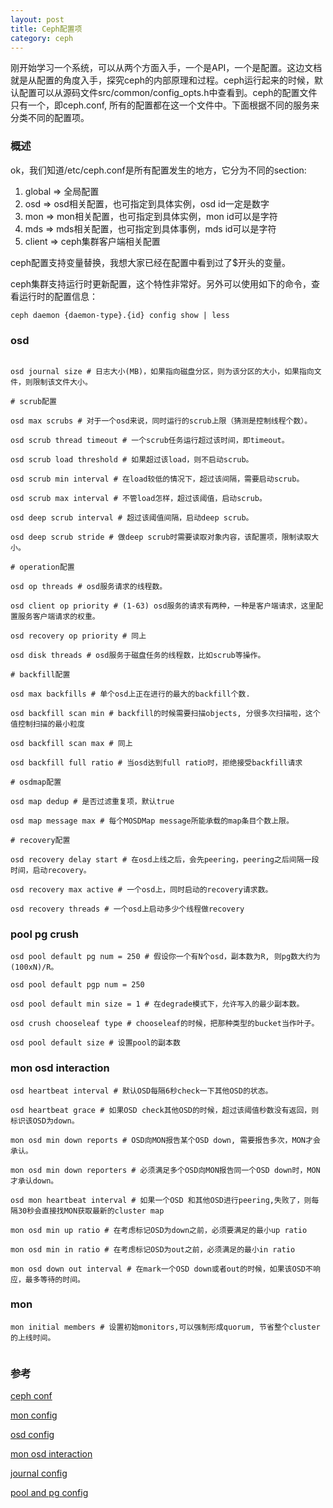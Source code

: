 ```yaml
---
layout: post
title: Ceph配置项
category: ceph
---
```

刚开始学习一个系统，可以从两个方面入手，一个是API，一个是配置。这边文档就是从配置的角度入手，探究ceph的内部原理和过程。ceph运行起来的时候，默认配置可以从源码文件src/common/config_opts.h中查看到。ceph的配置文件只有一个，即ceph.conf, 所有的配置都在这一个文件中。下面根据不同的服务来分类不同的配置项。

### 概述
ok，我们知道/etc/ceph.conf是所有配置发生的地方，它分为不同的section:

1. global => 全局配置
2. osd => osd相关配置，也可指定到具体实例，osd id一定是数字
3. mon => mon相关配置，也可指定到具体实例，mon id可以是字符
4. mds => mds相关配置，也可指定到具体事例，mds id可以是字符
5. client => ceph集群客户端相关配置

ceph配置支持变量替换，我想大家已经在配置中看到过了$开头的变量。

ceph集群支持运行时更新配置，这个特性非常好。另外可以使用如下的命令，查看运行时的配置信息：
```
ceph daemon {daemon-type}.{id} config show | less
```

### osd
```

osd journal size # 日志大小(MB)，如果指向磁盘分区，则为该分区的大小，如果指向文件，则限制该文件大小。

# scrub配置

osd max scrubs # 对于一个osd来说，同时运行的scrub上限（猜测是控制线程个数）。

osd scrub thread timeout # 一个scrub任务运行超过该时间，即timeout。

osd scrub load threshold # 如果超过该load，则不启动scrub。

osd scrub min interval # 在load较低的情况下，超过该间隔，需要启动scrub。

osd scrub max interval # 不管load怎样，超过该阈值，启动scrub。

osd deep scrub interval # 超过该阈值间隔，启动deep scrub。

osd deep scrub stride # 做deep scrub时需要读取对象内容，该配置项，限制读取大小。

# operation配置

osd op threads # osd服务请求的线程数。

osd client op priority # (1-63) osd服务的请求有两种，一种是客户端请求，这里配置服务客户端请求的权重。

osd recovery op priority # 同上

osd disk threads # osd服务于磁盘任务的线程数，比如scrub等操作。

# backfill配置

osd max backfills # 单个osd上正在进行的最大的backfill个数.

osd backfill scan min # backfill的时候需要扫描objects, 分很多次扫描啦，这个值控制扫描的最小粒度

osd backfill scan max # 同上

osd backfill full ratio # 当osd达到full ratio时，拒绝接受backfill请求

# osdmap配置

osd map dedup # 是否过滤重复项，默认true

osd map message max # 每个MOSDMap message所能承载的map条目个数上限。

# recovery配置

osd recovery delay start # 在osd上线之后，会先peering，peering之后间隔一段时间，启动recovery。

osd recovery max active # 一个osd上，同时启动的recovery请求数。

osd recovery threads # 一个osd上启动多少个线程做recovery
```

### pool pg crush
```
osd pool default pg num = 250 # 假设你一个有N个osd，副本数为R, 则pg数大约为 (100xN)/R。

osd pool default pgp num = 250

osd pool default min size = 1 # 在degrade模式下，允许写入的最少副本数。

osd crush chooseleaf type # chooseleaf的时候，把那种类型的bucket当作叶子。

osd pool default size # 设置pool的副本数

```

### mon osd interaction
```
osd heartbeat interval # 默认OSD每隔6秒check一下其他OSD的状态。

osd heartbeat grace # 如果OSD check其他OSD的时候，超过该阈值秒数没有返回，则标识该OSD为down。

mon osd min down reports # OSD向MON报告某个OSD down, 需要报告多次，MON才会承认。

mon osd min down reporters # 必须满足多个OSD向MON报告同一个OSD down时，MON才承认down。

osd mon heartbeat interval # 如果一个OSD 和其他OSD进行peering,失败了，则每隔30秒会直接找MON获取最新的cluster map

mon osd min up ratio # 在考虑标记OSD为down之前，必须要满足的最小up ratio

mon osd min in ratio # 在考虑标记OSD为out之前，必须满足的最小in ratio

mon osd down out interval # 在mark一个OSD down或者out的时候，如果该OSD不响应，最多等待的时间。

```

### mon
```
mon initial members # 设置初始monitors,可以强制形成quorum, 节省整个cluster的上线时间。


```


### 参考
[ceph conf](http://docs.ceph.com/docs/hammer/rados/configuration/ceph-conf/)

[mon config](http://docs.ceph.com/docs/hammer/rados/configuration/mon-config-ref/)

[osd config](http://docs.ceph.com/docs/master/rados/configuration/osd-config-ref/)

[mon osd interaction](http://docs.ceph.com/docs/hammer/rados/configuration/mon-osd-interaction/)

[journal config](http://docs.ceph.com/docs/hammer/rados/configuration/journal-ref/)

[pool and pg config](http://docs.ceph.com/docs/hammer/rados/configuration/pool-pg-config-ref/)
